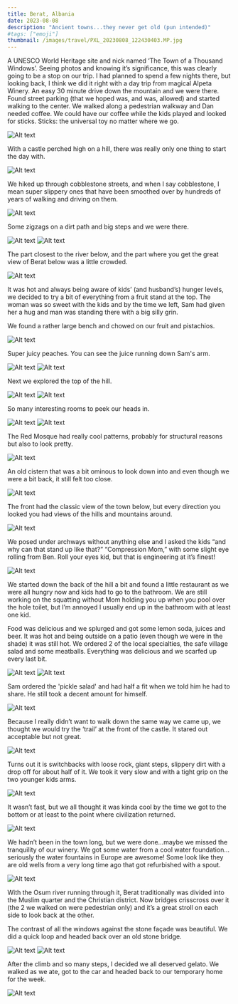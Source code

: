```yaml
---
title: Berat, Albania
date: 2023-08-08
description: "Ancient towns...they never get old (pun intended)"
#tags: ["emoji"]
thumbnail: /images/travel/PXL_20230808_122430403.MP.jpg
---
```


A UNESCO World Heritage site and nick named ‘The Town of a Thousand Windows’. Seeing photos and knowing it’s significance, this was clearly going to be a stop on our trip. I had planned to spend a few nights there, but looking back, I think we did it right with a day trip from magical Alpeta Winery. An easy 30 minute drive down the mountain and we were there. Found street parking (that we hoped was, and was, allowed) and started walking to the center. We walked along a pedestrian walkway and Dan needed coffee. We could have our coffee while the kids played and looked for sticks. Sticks: the universal toy no matter where we go.

![Alt text](/images/travel/PXL_20230808_082021016.jpg)

With a castle perched high on a hill, there was really only one thing to start the day with. 

![Alt text](/images/travel/PXL_20230808_085639187.jpg)

We hiked up through cobblestone streets, and when I say cobblestone, I mean super slippery ones that have been smoothed over by hundreds of years of walking and driving on them. 

![Alt text](/images/travel/PXL_20230808_090202814.jpg)

Some zigzags on a dirt path and big steps and we were there.

![Alt text](/images/travel/PXL_20230808_114640715.jpg)
![Alt text](/images/travel/PXL_20230808_092450402.jpg)

The part closest to the river below, and the part where you get the great view of Berat below was a little crowded. 

![Alt text](/images/travel/PXL_20230808_093623075.jpg)

It was hot and always being aware of kids’ (and husband’s) hunger levels, we decided to try a bit of everything from a fruit stand at the top. The woman was so sweet with the kids and by the time we left, Sam had given her a hug and man was standing there with a big silly grin. 

We found a rather large bench and chowed on our fruit and pistachios. 

![Alt text](/images/travel/PXL_20230808_094130594.jpg)

Super juicy peaches. You can see the juice running down Sam's arm.

![Alt text](/images/travel/PXL_20230808_094321593.jpg)
![Alt text](/images/travel/PXL_20230808_094746054.jpg)

Next we explored the top of the hill. 

![Alt text](/images/travel/PXL_20230808_100131157.jpg)
![Alt text](/images/travel/PXL_20230808_100404241.jpg)

So many interesting rooms to peek our heads in. 

![Alt text](/images/travel/PXL_20230808_095652857.jpg)
![Alt text](/images/travel/PXL_20230808_101903061.jpg)

The Red Mosque had really cool patterns, probably for structural reasons but also to look pretty.

![Alt text](/images/travel/PXL_20230808_100453754.jpg)

An old cistern that was a bit ominous to look down into and even though we were a bit back, it still felt too close.

![Alt text](/images/travel/PXL_20230808_101308213.jpg)

The front had the classic view of the town below, but every direction you looked you had views of the hills and mountains around.

![Alt text](/images/travel/PXL_20230808_102008798.jpg)

We posed under archways without anything else and I asked the kids “and why can that stand up like that?” “Compression Mom,” with some slight eye rolling from Ben. Roll your eyes kid, but that is engineering at it’s finest!

![Alt text](/images/travel/PXL_20230808_100945227.jpg)

We started down the back of the hill a bit and found a little restaurant as we were all hungry now and kids had to go to the bathroom. We are still working on the squatting without Mom holding you up when you pool over the hole toilet, but I’m annoyed I usually end up in the bathroom with at least one kid.

Food was delicious and we splurged and got some lemon soda, juices and beer. It was hot and being outside on a patio (even though we were in the shade) it was still hot. We ordered 2 of the local specialties, the safe village salad and some meatballs. Everything was delicious and we scarfed up every last bit. 

![Alt text](/images/travel/PXL_20230808_110311330.jpg)
![Alt text](/images/travel/PXL_20230808_105931605.jpg)

Sam ordered the 'pickle salad' and had half a fit when we told him he had to share. He still took a decent amount for himself.

![Alt text](/images/travel/PXL_20230808_105353919.jpg)

Because I really didn’t want to walk down the same way we came up, we thought we would try the ‘trail’ at the front of the castle. It stared out acceptable but not great.

![Alt text](/images/travel/PXL_20230808_115303693.jpg)

Turns out it is switchbacks with loose rock, giant steps, slippery dirt with a drop off for about half of it. We took it very slow and with a tight grip on the two younger kids arms. 

![Alt text](/images/travel/PXL_20230808_120008486.jpg)

It wasn’t fast, but we all thought it was kinda cool by the time we got to the bottom or at least to the point where civilization returned. 

![Alt text](/images/travel/PXL_20230808_121407950.jpg)

We hadn’t been in the town long, but we were done…maybe we missed the tranquility of our winery. We got some water from a cool water foundation…seriously the water fountains in Europe are awesome! Some look like they are old wells from a very long time ago that got refurbished with a spout.

![Alt text](/images/travel/PXL_20230808_121833317.MP.jpg)

With the Osum river running through it, Berat traditionally was divided into the Muslim quarter and the Christian district. Now bridges crisscross over it (the 2 we walked on were pedestrian only) and it’s a great stroll on each side to look back at the other. 

The contrast of all the windows against the stone façade was beautiful. We did a quick loop and headed back over an old stone bridge. 

![Alt text](/images/travel/PXL_20230808_123145634.MP.jpg)
![Alt text](/images/travel/PXL_20230808_123245404.jpg)

After the climb and so many steps, I decided we all deserved gelato. We walked as we ate, got to the car and headed back to our temporary home for the week.

![Alt text](/images/travel/PXL_20230808_124440144.jpg)